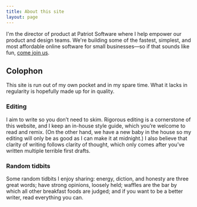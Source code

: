```yaml
---
title: About this site
layout: page
---
```


I'm the director of product at Patriot Software where I help empower our product and design teams. We're building some of the fastest, simplest, and most affordable online software for small businesses—so if that sounds like fun, [come join us](https://www.patriotsoftware.com/about/careers/).

## Colophon 

This site is run out of my own pocket and in my spare time. What it lacks in regularity is hopefully made up for in quality.

### Editing 

I aim to write so you don’t need to skim. Rigorous editing is a cornerstone of this website, and I keep an in-house style guide, which you’re welcome to read and remix. (On the other hand, we have a new baby in the house so my editing will only be as good as I can make it at midnight.) I also believe that clarity of writing follows clarity of thought, which only comes after you’ve written multiple terrible first drafts.

### Random tidbits 
Some random tidbits I enjoy sharing: energy, diction, and honesty are three great words; have strong opinions, loosely held; waffles are the bar by which all other breakfast foods are judged; and if you want to be a better writer, read everything you can.